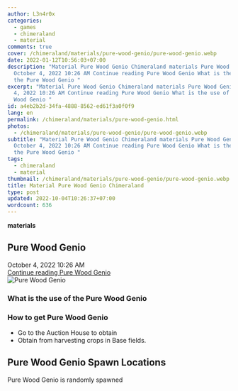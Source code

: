 ```yaml
---
author: L3n4r0x
categories:
  - games
  - chimeraland
  - material
comments: true
cover: /chimeraland/materials/pure-wood-genio/pure-wood-genio.webp
date: 2022-01-12T10:56:03+07:00
description: "Material Pure Wood Genio Chimeraland materials Pure Wood Genio
  October 4, 2022 10:26 AM Continue reading Pure Wood Genio What is the use of
  the Pure Wood Genio "
excerpt: "Material Pure Wood Genio Chimeraland materials Pure Wood Genio October
  4, 2022 10:26 AM Continue reading Pure Wood Genio What is the use of the Pure
  Wood Genio "
id: a4eb2b2d-34fa-4888-8562-ed61f3a0f0f9
lang: en
permalink: /chimeraland/materials/pure-wood-genio.html
photos:
  - /chimeraland/materials/pure-wood-genio/pure-wood-genio.webp
subtitle: "Material Pure Wood Genio Chimeraland materials Pure Wood Genio
  October 4, 2022 10:26 AM Continue reading Pure Wood Genio What is the use of
  the Pure Wood Genio "
tags:
  - chimeraland
  - material
thumbnail: /chimeraland/materials/pure-wood-genio/pure-wood-genio.webp
title: Material Pure Wood Genio Chimeraland
type: post
updated: 2022-10-04T10:26:37+07:00
wordcount: 636
---
```


<link
  rel="stylesheet"
  href="https://rawcdn.githack.com/dimaslanjaka/Web-Manajemen/870a349/css/bootstrap-5-3-0-alpha3-wrapper.css"
/>
<section id="bootstrap-wrapper">
  <div data-bs-theme="dark">
    <div
      class="row g-0 border rounded overflow-hidden flex-md-row mb-4 shadow-sm position-relative bg-dark text-light"
    >
      <div class="col p-4 d-flex flex-column position-static">
        <strong class="d-inline-block mb-2 text-success">materials</strong>
        <h2 class="mb-0">Pure Wood Genio</h2>
        <div class="mb-1 text-muted">October 4, 2022 10:26 AM</div>
        <a
          href="/chimeraland/materials/pure-wood-genio.html"
          class="stretched-link d-none text-primary"
          >Continue reading Pure Wood Genio</a
        >
      </div>
      <div class="col-auto d-none d-md-block d-lg-block">
        <img
          src="https://www.webmanajemen.com/chimeraland/materials/pure-wood-genio/pure-wood-genio.webp"
          alt="Pure Wood Genio"
        />
      </div>
    </div>
    <div class="row">
      <div class="col-lg-6 col-12 mb-2">
        <div class="card">
          <div class="card-body">
            <h3 class="card-title">What is the use of the Pure Wood Genio</h3>
            <div class="card-text"><ul></ul></div>
          </div>
        </div>
      </div>
      <div class="col-lg-6 col-12 mb-2">
        <div class="card">
          <div class="card-body">
            <h3 class="card-title">How to get Pure Wood Genio</h3>
            <div class="card-text">
              <ul>
                <li>Go to the Auction House to obtain</li>
                <li>Obtain from harvesting crops in Base fields.</li>
              </ul>
            </div>
          </div>
        </div>
      </div>
      <div class="col-12 mb-2">
        <h2>Pure Wood Genio Spawn Locations</h2>
        <p>Pure Wood Genio is randomly spawned</p>
      </div>
    </div>
  </div>
</section>